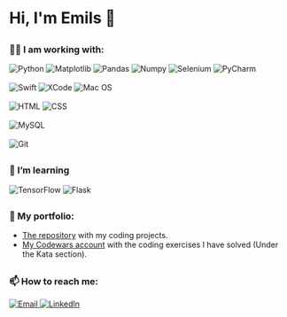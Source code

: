 # Hi, I'm Emils 👋

##  
### 👨‍💻 I am working with:
<div display="flex">
    <img src="https://img.shields.io/badge/python-3670A0?style=for-the-badge&logo=python&logoColor=ffdd54" alt="Python"/>
    <img src="https://img.shields.io/badge/Matplotlib-%23ffffff.svg?style=for-the-badge&logo=Matplotlib&logoColor=black" alt="Matplotlib"/>
    <img src="https://img.shields.io/badge/pandas-%23150458.svg?style=for-the-badge&logo=pandas&logoColor=white" alt="Pandas"/>
    <img src="https://img.shields.io/badge/numpy-%23013243.svg?style=for-the-badge&logo=numpy&logoColor=white" alt="Numpy"/>
    <img src="https://img.shields.io/badge/-selenium-%43B02A?style=for-the-badge&logo=selenium&logoColor=white" alt="Selenium"/>
    <img src="https://img.shields.io/badge/pycharm-143?style=for-the-badge&logo=pycharm&logoColor=black&color=black&labelColor=green" alt="PyCharm">
</div>
<br>
<div display="flex">
    <img src="https://img.shields.io/badge/swift-F54A2A?style=for-the-badge&logo=swift&logoColor=white" alt="Swift"/>
    <img src="https://img.shields.io/badge/Xcode-007ACC?style=for-the-badge&logo=Xcode&logoColor=white" alt="XCode"/>
    <img src="https://img.shields.io/badge/mac%20os-000000?style=for-the-badge&logo=macos&logoColor=F0F0F0" alt="Mac OS"/>
</div>
<br>
<div display="flex">
    <img src="https://img.shields.io/badge/html5-%23E34F26.svg?style=for-the-badge&logo=html5&logoColor=white" alt="HTML"/>
    <img src="https://img.shields.io/badge/css3-%231572B6.svg?style=for-the-badge&logo=css3&logoColor=white" alt="CSS"/>
</div>
<br>
<div display="flex">
    <img src="https://img.shields.io/badge/mysql-%2300f.svg?style=for-the-badge&logo=mysql&logoColor=white" alt="MySQL"/>
</div>
<br>
<div display="flex">
    <img src="https://img.shields.io/badge/git-%23F05033.svg?style=for-the-badge&logo=git&logoColor=white" alt="Git"/>
</div>

##  
### 🌱 I’m learning
<div display="flex">
    <img src="https://img.shields.io/badge/TensorFlow-%23FF6F00.svg?style=for-the-badge&logo=TensorFlow&logoColor=white" alt="TensorFlow"/>
    <img src="https://img.shields.io/badge/flask-%23000.svg?style=for-the-badge&logo=flask&logoColor=white" alt="Flask"/>
</div>

##  
### 📁 My portfolio:
- [The repository](https://github.com/emils001/coding-portfolio) with my coding projects.
- [My Codewars account](https://www.codewars.com/users/eemils) with the coding exercises I have solved (Under the Kata section).

##  
### 📫 How to reach me:
<div display="flex">
    <a href="mailto:emils.bagirovs@gmail.com">
        <img src="https://img.shields.io/badge/Gmail-D14836?style=for-the-badge&logo=gmail&logoColor=white" alt="Email"/>
    </a>
    <a href="https://www.linkedin.com/in/emilsb">
        <img src="https://img.shields.io/badge/linkedin-%230077B5.svg?style=for-the-badge&logo=linkedin&logoColor=white" alt="LinkedIn"/>
    </a>
</div>
